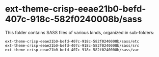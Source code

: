 # ext-theme-crisp-eeae21b0-befd-407c-918c-582f0240008b/sass

This folder contains SASS files of various kinds, organized in sub-folders:

    ext-theme-crisp-eeae21b0-befd-407c-918c-582f0240008b/sass/etc
    ext-theme-crisp-eeae21b0-befd-407c-918c-582f0240008b/sass/src
    ext-theme-crisp-eeae21b0-befd-407c-918c-582f0240008b/sass/var
